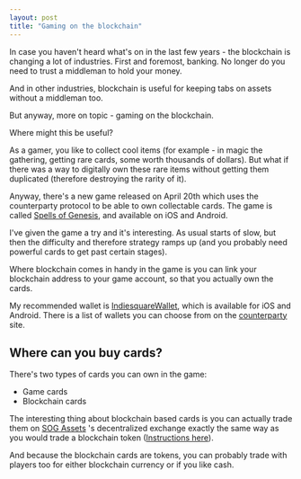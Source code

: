 ```yaml
---
layout: post
title: "Gaming on the blockchain"
---
```


In case you haven't heard what's on in the last few years - the blockchain is changing a lot of industries. First and foremost, banking. No longer do you need to trust a middleman to hold your money.

And in other industries, blockchain is useful for keeping tabs on assets without a middleman too.

But anyway, more on topic - gaming on the blockchain.

Where might this be useful?

As a gamer, you like to collect cool items (for example - in magic the gathering, getting rare cards, some worth thousands of dollars). But what if there was a way to digitally own these rare items without getting them duplicated (therefore destroying the rarity of it).

Anyway, there's a new game released on April 20th which uses the counterparty protocol to be able to own collectable cards. The game is called [Spells of Genesis](https://spellsofgenesis.com/), and available on iOS and Android.

I've given the game a try and it's interesting. As usual starts of slow, but then the difficulty and therefore strategy ramps up (and you probably need powerful cards to get past certain stages).

Where blockchain comes in handy in the game is you can link your blockchain address to your game account, so that you actually own the cards.

My recommended wallet is [IndiesquareWallet](https://wallet.indiesquare.me/), which is available for iOS and Android. There is a list of wallets you can choose from on the [counterparty](http://counterparty.io/counterparty-wallets/) site.

## Where can you buy cards?

There's two types of cards you can own in the game:

* Game cards
* Blockchain cards

The interesting thing about blockchain based cards is you can actually trade them on [SOG Assets](https://sogassets.com/) 's decentralized exchange exactly the same way as you would trade a blockchain token ([Instructions here](https://counterparty.io/docs/buy_and_sell_assets_on_the_dex/)).

And because the blockchain cards are tokens, you can probably trade with players too for either blockchain currency or if you like cash.
